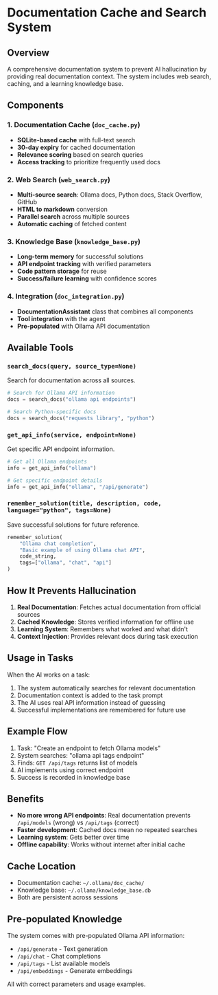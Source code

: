 # Documentation Cache and Search System

## Overview

A comprehensive documentation system to prevent AI hallucination by providing real documentation context. The system includes web search, caching, and a learning knowledge base.

## Components

### 1. Documentation Cache (`doc_cache.py`)
- **SQLite-based cache** with full-text search
- **30-day expiry** for cached documentation
- **Relevance scoring** based on search queries
- **Access tracking** to prioritize frequently used docs

### 2. Web Search (`web_search.py`)
- **Multi-source search**: Ollama docs, Python docs, Stack Overflow, GitHub
- **HTML to markdown** conversion
- **Parallel search** across multiple sources
- **Automatic caching** of fetched content

### 3. Knowledge Base (`knowledge_base.py`)
- **Long-term memory** for successful solutions
- **API endpoint tracking** with verified parameters
- **Code pattern storage** for reuse
- **Success/failure learning** with confidence scores

### 4. Integration (`doc_integration.py`)
- **DocumentationAssistant** class that combines all components
- **Tool integration** with the agent
- **Pre-populated** with Ollama API documentation

## Available Tools

### `search_docs(query, source_type=None)`
Search for documentation across all sources.
```python
# Search for Ollama API information
docs = search_docs("ollama api endpoints")

# Search Python-specific docs
docs = search_docs("requests library", "python")
```

### `get_api_info(service, endpoint=None)`
Get specific API endpoint information.
```python
# Get all Ollama endpoints
info = get_api_info("ollama")

# Get specific endpoint details
info = get_api_info("ollama", "/api/generate")
```

### `remember_solution(title, description, code, language="python", tags=None)`
Save successful solutions for future reference.
```python
remember_solution(
    "Ollama chat completion",
    "Basic example of using Ollama chat API",
    code_string,
    tags=["ollama", "chat", "api"]
)
```

## How It Prevents Hallucination

1. **Real Documentation**: Fetches actual documentation from official sources
2. **Cached Knowledge**: Stores verified information for offline use
3. **Learning System**: Remembers what worked and what didn't
4. **Context Injection**: Provides relevant docs during task execution

## Usage in Tasks

When the AI works on a task:
1. The system automatically searches for relevant documentation
2. Documentation context is added to the task prompt
3. The AI uses real API information instead of guessing
4. Successful implementations are remembered for future use

## Example Flow

1. Task: "Create an endpoint to fetch Ollama models"
2. System searches: "ollama api tags endpoint"
3. Finds: `GET /api/tags` returns list of models
4. AI implements using correct endpoint
5. Success is recorded in knowledge base

## Benefits

- **No more wrong API endpoints**: Real documentation prevents `/api/models` (wrong) vs `/api/tags` (correct)
- **Faster development**: Cached docs mean no repeated searches
- **Learning system**: Gets better over time
- **Offline capability**: Works without internet after initial cache

## Cache Location

- Documentation cache: `~/.ollama/doc_cache/`
- Knowledge base: `~/.ollama/knowledge_base.db`
- Both are persistent across sessions

## Pre-populated Knowledge

The system comes with pre-populated Ollama API information:
- `/api/generate` - Text generation
- `/api/chat` - Chat completions
- `/api/tags` - List available models
- `/api/embeddings` - Generate embeddings

All with correct parameters and usage examples.